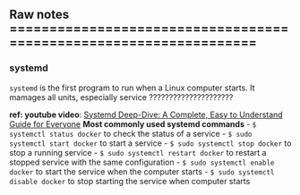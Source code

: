 ## Raw notes ==================================================================

### systemd
`systemd` is the first program to run when a Linux computer starts. It mamages all units, especially service ?????????????????????

**ref: youtube video**: [Systemd Deep-Dive: A Complete, Easy to Understand Guide for Everyone](https://www.youtube.com/watch?v=Kzpm-rGAXos) 
**Most commonly used systemd commands**
    - `$ systemctl status docker` to check the status of a service
    - `$ sudo systemctl start docker` to start a service
    - `$ sudo systemctl stop docker` to stop a running service
    - `$ sudo systemctl restart docker` to restart a stopped service with the same configuration
    - `$ sudo systemctl enable docker` to start the service when the computer starts
    - `$ sudo systemctl disable docker` to stop starting the service when computer starts
